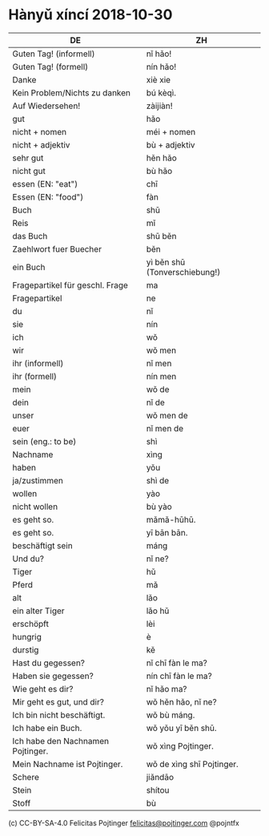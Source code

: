 # Hànyǔ xíncí 2018-10-30

| DE                                | ZH                            |
| --------------------------------- | ----------------------------- |
| Guten Tag! (informell)            | nǐ hǎo!                       |
| Guten Tag! (formell)              | nín hǎo!                      |
| Danke                             | xiè xie                       |
| Kein Problem/Nichts zu danken     | bú kèqì.                      |
| Auf Wiedersehen!                  | zàijiàn!                      |
| gut                               | hǎo                           |
| nicht + nomen                     | méi + nomen                   |
| nicht + adjektiv                  | bù + adjektiv                 |
| sehr gut                          | hěn hǎo                       |
| nicht gut                         | bù hǎo                        |
| essen (EN: "eat")                 | chī                           |
| Essen (EN: "food")                | fàn                           |
| Buch                              | shū                           |
| Reis                              | mǐ                            |
| das Buch                          | shū běn                       |
| Zaehlwort fuer Buecher            | běn                           |
| ein Buch                          | yì běn shū (Tonverschiebung!) |
| Fragepartikel für geschl. Frage   | ma                            |
| Fragepartikel                     | ne                            |
| du                                | nǐ                            |
| sie                               | nín                           |
| ich                               | wǒ                            |
| wir                               | wǒ men                        |
| ihr (informell)                   | nǐ men                        |
| ihr (formell)                     | nín men                       |
| mein                              | wǒ de                         |
| dein                              | nǐ de                         |
| unser                             | wǒ men de                     |
| euer                              | nǐ men de                     |
| sein (eng.: to be)                | shì                           |
| Nachname                          | xìng                          |
| haben                             | yǒu                           |
| ja/zustimmen                      | shì de                        |
| wollen                            | yào                           |
| nicht wollen                      | bù yào                        |
| es geht so.                       | mǎmǎ-hūhū.                    |
| es geht so.                       | yī bān bān.                   |
| beschäftigt sein                  | máng                          |
| Und du?                           | nǐ ne?                        |
| Tiger                             | hǔ                            |
| Pferd                             | mǎ                            |
| alt                               | lǎo                           |
| ein alter Tiger                   | lǎo hǔ                        |
| erschöpft                         | lèi                           |
| hungrig                           | è                             |
| durstig                           | kě                            |
| Hast du gegessen?                 | nǐ chī fàn le ma?             |
| Haben sie gegessen?               | nín chī fàn le ma?            |
| Wie geht es dir?                  | nǐ hǎo ma?                    |
| Mir geht es gut, und dir?         | wǒ hěn hǎo, nǐ ne?            |
| Ich bin nicht beschäftigt.        | wǒ bù máng.                   |
| Ich habe ein Buch.                | wǒ yǒu yī běn shū.            |
| Ich habe den Nachnamen Pojtinger. | wǒ xìng Pojtinger.            |
| Mein Nachname ist Pojtinger.      | wǒ de xìng shī Pojtinger.     |
| Schere                            | jiǎndāo                       |
| Stein                             | shítou                        |
| Stoff                             | bù                            |

(c) CC-BY-SA-4.0 Felicitas Pojtinger <felicitas@pojtinger.com> @pojntfx
